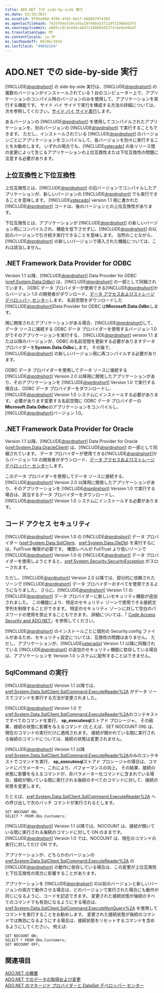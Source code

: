 ```yaml
---
title: ADO.NET での side-by-side 実行
ms.date: 03/30/2017
ms.assetid: 9f9ba96d-9f89-4f65-bb2f-6860879f4393
ms.openlocfilehash: 7435f64afa9ce45a29f4d0a537219f31968eb3f5
ms.sourcegitcommit: a885cc8c3e444ca6471348893d5373c6e9e49a47
ms.translationtype: MT
ms.contentlocale: ja-JP
ms.lasthandoff: 09/06/2018
ms.locfileid: "44042154"
---
```

# <a name="side-by-side-execution-in-adonet"></a>ADO.NET での side-by-side 実行
[!INCLUDE[dnprdnshort](../../../../includes/dnprdnshort-md.md)] の side-by-side 実行は、[!INCLUDE[dnprdnshort](../../../../includes/dnprdnshort-md.md)] の複数のバージョンがインストールされている 1 台のコンピューター上で、アプリケーションのコンパイル時のバージョンのみを使用して、アプリケーションを実行する機能です。 サイド バイ サイドで実行を構成する方法の詳細については、次を参照してください。[サイド バイ サイド実行](../../../../docs/framework/deployment/side-by-side-execution.md)します。  
  
 あるバージョンの [!INCLUDE[dnprdnshort](../../../../includes/dnprdnshort-md.md)] を使用してコンパイルされたアプリケーションを、別のバージョンの [!INCLUDE[dnprdnshort](../../../../includes/dnprdnshort-md.md)] で実行することもできます。 ただし、インストールされている [!INCLUDE[dnprdnshort](../../../../includes/dnprdnshort-md.md)] のバージョンごとにアプリケーションをコンパイルして、各バージョンを別々に実行することをお勧めします。 いずれの場合でも、[!INCLUDE[vstecado](../../../../includes/vstecado-md.md)] の各リリース間の変更によって生じるアプリケーションの上位互換性または下位互換性の問題に注意する必要があります。  
  
## <a name="forward-compatibility-and-backward-compatibility"></a>上位互換性と下位互換性  
 上位互換性とは、[!INCLUDE[dnprdnshort](../../../../includes/dnprdnshort-md.md)] の旧バージョンでコンパイルしたアプリケーションが、新しいバージョンの [!INCLUDE[dnprdnshort](../../../../includes/dnprdnshort-md.md)] でも実行できることを意味します。 [!INCLUDE[vstecado](../../../../includes/vstecado-md.md)] version 1.1 用に書かれた [!INCLUDE[dnprdnshort](../../../../includes/dnprdnshort-md.md)] コードは、後のバージョンとの上位互換性があります。  
  
 下位互換性とは、アプリケーションが [!INCLUDE[dnprdnshort](../../../../includes/dnprdnshort-md.md)] の新しいバージョン用にコンパイルされ、機能を低下させずに、[!INCLUDE[dnprdnshort](../../../../includes/dnprdnshort-md.md)] の以前のバージョンで引き続き実行できることを意味します。 当然のことながら、[!INCLUDE[dnprdnshort](../../../../includes/dnprdnshort-md.md)] の新しいバージョンで導入された機能については、これは該当しません。  
  
## <a name="the-net-framework-data-provider-for-odbc"></a>.NET Framework Data Provider for ODBC  
 Version 1.1 以降、[!INCLUDE[dnprdnshort](../../../../includes/dnprdnshort-md.md)] Data Provider for ODBC (<xref:System.Data.Odbc>) は、[!INCLUDE[dnprdnshort](../../../../includes/dnprdnshort-md.md)] の一部として同梱されています。 ODBC データ プロバイダーが使用できる[!INCLUDE[dnprdnshort](../../../../includes/dnprdnshort-md.md)]からバージョン 1.0 の開発者がダウンロード、[データ アクセスおよびストレージ デベロッパー センター](https://go.microsoft.com/fwlink/?linkid=4173)します。 名前空間をダウンロードした[!INCLUDE[dnprdnshort](../../../../includes/dnprdnshort-md.md)]Data Provider for ODBC は**Microsoft.Data.Odbc**します。  
  
 用に開発されたアプリケーションがある場合、[!INCLUDE[dnprdnshort](../../../../includes/dnprdnshort-md.md)]して、データ ソースに接続する ODBC データ プロバイダーを使用するバージョン 1.0 がでそのアプリケーションを実行する、 [!INCLUDE[dnprdnshort](../../../../includes/dnprdnshort-md.md)] version 1.1 または以降のバージョンが、ODBC の名前空間を更新する必要がありますデータ プロバイダーを**System.Data.Odbc**します。 その後で、[!INCLUDE[dnprdnshort](../../../../includes/dnprdnshort-md.md)] の新しいバージョン用に再コンパイルする必要があります。  
  
 ODBC データ プロバイダーを使用してデータ ソースに接続する [!INCLUDE[dnprdnshort](../../../../includes/dnprdnshort-md.md)] Version 2.0 以降用に開発したアプリケーションがあり、そのアプリケーションを [!INCLUDE[dnprdnshort](../../../../includes/dnprdnshort-md.md)] Version 1.0 で実行する場合は、ODBC データ プロバイダーをダウンロードし、[!INCLUDE[dnprdnshort](../../../../includes/dnprdnshort-md.md)] Version 1.0 システムにインストールする必要があります。 必要があります変更する名前空間に ODBC データ プロバイダーの**Microsoft.Data.Odbc**のアプリケーションをコンパイルし、[!INCLUDE[dnprdnshort](../../../../includes/dnprdnshort-md.md)]バージョン 1.0。  
  
## <a name="the-net-framework-data-provider-for-oracle"></a>.NET Framework Data Provider for Oracle  
 Version 1.1 以降、[!INCLUDE[dnprdnshort](../../../../includes/dnprdnshort-md.md)] Data Provider for Oracle (<xref:System.Data.OracleClient>) は、[!INCLUDE[dnprdnshort](../../../../includes/dnprdnshort-md.md)] の一部として同梱されています。 データ プロバイダーが使用できる[!INCLUDE[dnprdnshort](../../../../includes/dnprdnshort-md.md)]からバージョン 1.0 の開発者がダウンロード、[データ アクセスおよびストレージ デベロッパー センター](https://go.microsoft.com/fwlink/?linkid=4173)します。  
  
 このデータ プロバイダーを使用してデータ ソースに接続する、[!INCLUDE[dnprdnshort](../../../../includes/dnprdnshort-md.md)] Version 2.0 以降用に開発したアプリケーションがあり、そのアプリケーションを [!INCLUDE[dnprdnshort](../../../../includes/dnprdnshort-md.md)] Version 1.0 で実行する場合は、該当するデータ プロバイダーをダウンロードし、[!INCLUDE[dnprdnshort](../../../../includes/dnprdnshort-md.md)] Version 1.0 システムにインストールする必要があります。  
  
## <a name="code-access-security"></a>コード アクセス セキュリティ  
 [!INCLUDE[dnprdnshort](../../../../includes/dnprdnshort-md.md)] Version 1.0 の [!INCLUDE[dnprdnshort](../../../../includes/dnprdnshort-md.md)] データ プロバイダー (<xref:System.Data.SqlClient>、<xref:System.Data.OleDb>) を実行するには、FullTrust 権限が必要です。 権限レベルが FullTrust より低いゾーンで [!INCLUDE[dnprdnshort](../../../../includes/dnprdnshort-md.md)] Version 1.0 の [!INCLUDE[dnprdnshort](../../../../includes/dnprdnshort-md.md)] データ プロバイダーを使用しようとすると、<xref:System.Security.SecurityException> がスローされます。  
  
 ただし、[!INCLUDE[dnprdnshort](../../../../includes/dnprdnshort-md.md)] Version 2.0 以降では、部分的に信頼されたゾーンで [!INCLUDE[dnprdnshort](../../../../includes/dnprdnshort-md.md)] データ プロバイダーのすべてを使用できるようになりました。 さらに、[!INCLUDE[dnprdnshort](../../../../includes/dnprdnshort-md.md)] Version 1.1 の [!INCLUDE[dnprdnshort](../../../../includes/dnprdnshort-md.md)] データ プロバイダーに新しいセキュリティ機能が追加されました。 この機能により、特定のセキュリティ ゾーンで使用できる接続文字列を制限することができます。 特定のセキュリティ ゾーンに対して空白のパスワードの使用を禁止することもできます。 詳細については、「 [Code Access Security and ADO.NET](../../../../docs/framework/data/adonet/code-access-security.md)」を参照してください。  
  
 [!INCLUDE[dnprdnshort](../../../../includes/dnprdnshort-md.md)] のインストールごとに個別の Security.config ファイルがあるため、セキュリティ設定については、互換性の問題はありません。 ただし、アプリケーションが、[!INCLUDE[vstecado](../../../../includes/vstecado-md.md)] Version 1.1 以降に同梱されている [!INCLUDE[dnprdnshort](../../../../includes/dnprdnshort-md.md)] の追加のセキュリティ機能に依存している場合は、アプリケーションを Version 1.0 システムに配布することはできません。  
  
## <a name="sqlcommand-execution"></a>SqlCommand の実行  
 [!INCLUDE[dnprdnshort](../../../../includes/dnprdnshort-md.md)] Version 1.1 以降では、<xref:System.Data.SqlClient.SqlCommand.ExecuteReader%2A> がデータ ソースでコマンドを実行する方法が変更されました。  
  
 [!INCLUDE[dnprdnshort](../../../../includes/dnprdnshort-md.md)] Version 1.0 で<xref:System.Data.SqlClient.SqlCommand.ExecuteReader%2A>のコンテキストですべてのコマンドを実行、 **sp_executesql**ストアド プロシージャ。 その結果、接続の状態に影響を与えるコマンド (たとえば、SET NOCOUNT ON) は、現在のコマンドの実行だけに適用されます。 接続が開かれている間に実行される後続のコマンドについては、接続の状態は変更されません。  
  
 [!INCLUDE[dnprdnshort](../../../../includes/dnprdnshort-md.md)] Version 1.1 以降<xref:System.Data.SqlClient.SqlCommand.ExecuteReader%2A>のみのコンテキストでコマンドを実行、 **sp_executesql**ストアド プロシージャの場合は、コマンドにパラメーター、これにより、パフォーマンスの向上。 その結果、接続の状態に影響を与えるコマンドが、非パラメーター化コマンドに含まれている場合、接続が開いている間に実行される後続のすべてのコマンドに対して、接続の状態を変更します。  
  
 たとえば、<xref:System.Data.SqlClient.SqlCommand.ExecuteReader%2A> への呼び出しで次のバッチ コマンドが実行されるとします。  
  
```  
SET NOCOUNT ON;  
SELECT * FROM dbo.Customers;  
```  
  
 [!INCLUDE[dnprdnshort](../../../../includes/dnprdnshort-md.md)] Version 1.1 以降では、NOCOUNT は、接続が開いている間に実行される後続のコマンドに対して ON のままです。 [!INCLUDE[dnprdnshort](../../../../includes/dnprdnshort-md.md)] Version 1.0 では、NOCOUNT は、現在のコマンドの実行に対してだけ ON です。  
  
 アプリケーションが、どちらかのバージョンの <xref:System.Data.SqlClient.SqlCommand.ExecuteReader%2A> の [!INCLUDE[dnprdnshort](../../../../includes/dnprdnshort-md.md)] の動作に依存している場合は、この変更が上位互換性と下位互換性の両方に影響することがあります。  
  
 アプリケーションを [!INCLUDE[dnprdnshort](../../../../includes/dnprdnshort-md.md)] の以前のバージョンと新しいバージョンの両方で動作させる場合は、どのバージョンで実行された場合にも動作が同じになるように、コードを記述できます。 変更された接続状態が後続のすべてのコマンドでも有効になるようにする場合は、<xref:System.Data.SqlClient.SqlCommand.ExecuteNonQuery%2A> を使用してコマンドを実行することをお勧めします。 変更された接続状態が後続のコマンドでは無効になるようにする場合は、接続状態をリセットするコマンドを含めるようにしてください。 例えば:  
  
```  
SET NOCOUNT ON;  
SELECT * FROM dbo.Customers;  
SET NOCOUNT OFF;  
```  
  
## <a name="see-also"></a>関連項目  
 [ADO.NET の概要](../../../../docs/framework/data/adonet/ado-net-overview.md)  
 [ADO.NET でのデータの取得および変更](../../../../docs/framework/data/adonet/retrieving-and-modifying-data.md)  
 [ADO.NET のマネージド プロバイダーと DataSet デベロッパー センター](https://go.microsoft.com/fwlink/?LinkId=217917)
